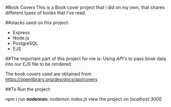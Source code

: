 #Book Covers
This is a Book cover project that i did on my own, 
that shares different types of books that I've read.

##stacks used on this project:

* Express
* Node.js
* PostgreSQL
* EJS

##The important part of this project for me is:
Using _API's_ to pass book data into our _EJS_ file to be rendered.


The book covers used are obtained from https://openlibrary.org/dev/docs/api/covers

##To Run the project:

npm i
run __nodemon:__ nodemon index.js
view the project on _localhost:3000_
